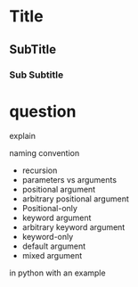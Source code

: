 # Title 

## SubTitle

### Sub Subtitle


# question 
explain 

naming convention 

- recursion
- parameters vs arguments
- positional argument
- arbitrary positional argument
- Positional-only
- keyword argument
- arbitrary keyword argument
- keyword-only
- default argument
- mixed argument

in python with an example 